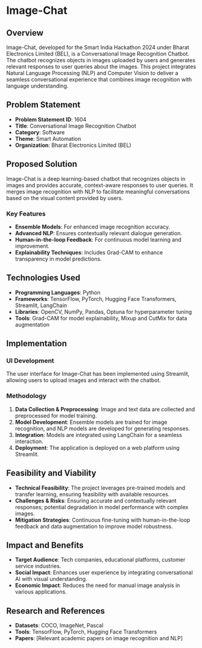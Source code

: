 # Image-Chat

## Overview

Image-Chat, developed for the Smart India Hackathon 2024 under Bharat Electronics Limited (BEL), is a Conversational Image Recognition Chatbot. The chatbot recognizes objects in images uploaded by users and generates relevant responses to user queries about the images. This project integrates Natural Language Processing (NLP) and Computer Vision to deliver a seamless conversational experience that combines image recognition with language understanding.

## Problem Statement

- **Problem Statement ID**: 1604
- **Title**: Conversational Image Recognition Chatbot
- **Category**: Software
- **Theme**: Smart Automation
- **Organization**: Bharat Electronics Limited (BEL)

## Proposed Solution

Image-Chat is a deep learning-based chatbot that recognizes objects in images and provides accurate, context-aware responses to user queries. It merges image recognition with NLP to facilitate meaningful conversations based on the visual content provided by users.

### Key Features

- **Ensemble Models**: For enhanced image recognition accuracy.
- **Advanced NLP**: Ensures contextually relevant dialogue generation.
- **Human-in-the-loop Feedback**: For continuous model learning and improvement.
- **Explainability Techniques**: Includes Grad-CAM to enhance transparency in model predictions.

## Technologies Used

- **Programming Languages**: Python
- **Frameworks**: TensorFlow, PyTorch, Hugging Face Transformers, Streamlit, LangChain
- **Libraries**: OpenCV, NumPy, Pandas, Optuna for hyperparameter tuning
- **Tools**: Grad-CAM for model explainability, Mixup and CutMix for data augmentation

## Implementation

### UI Development

The user interface for Image-Chat has been implemented using Streamlit, allowing users to upload images and interact with the chatbot.

### Methodology

1. **Data Collection & Preprocessing**: Image and text data are collected and preprocessed for model training.
2. **Model Development**: Ensemble models are trained for image recognition, and NLP models are developed for generating responses.
3. **Integration**: Models are integrated using LangChain for a seamless interaction.
4. **Deployment**: The application is deployed on a web platform using Streamlit.

## Feasibility and Viability

- **Technical Feasibility**: The project leverages pre-trained models and transfer learning, ensuring feasibility with available resources.
- **Challenges & Risks**: Ensuring accurate and contextually relevant responses; potential degradation in model performance with complex images.
- **Mitigation Strategies**: Continuous fine-tuning with human-in-the-loop feedback and data augmentation to improve model robustness.

## Impact and Benefits

- **Target Audience**: Tech companies, educational platforms, customer service industries.
- **Social Impact**: Enhances user experience by integrating conversational AI with visual understanding.
- **Economic Impact**: Reduces the need for manual image analysis in various applications.

## Research and References

- **Datasets**: COCO, ImageNet, Pascal
- **Tools**: TensorFlow, PyTorch, Hugging Face Transformers
- **Papers**: [Relevant academic papers on image recognition and NLP]
